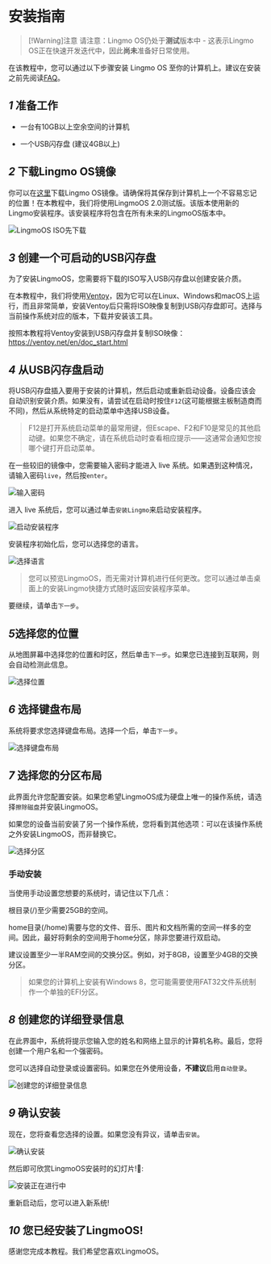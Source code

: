 # 安装指南

> [!Warning]注意
> 请注意：Lingmo OS仍处于**测试**版本中 - 这表示Lingmo OS正在快速开发迭代中，因此**尚未**准备好日常使用。

在该教程中，您可以通过以下步骤安装 Lingmo OS 至你的计算机上。建议在安装之前先阅读[FAQ](faq)。

## *1* 准备工作

- 一台有10GB以上空余空间的计算机

- 一个USB闪存盘 (建议4GB以上)

## *2* 下载Lingmo OS镜像

你可以在[这里](https://lingmo.org/download)下载Lingmo OS镜像。请确保将其保存到计算机上一个不容易忘记的位置！在本教程中，我们将使用LingmoOS 2.0测试版。该版本使用新的Lingmo安装程序。该安装程序将包含在所有未来的LingmoOS版本中。

![LingmoOS ISO先下载](../assets/installation-guide/1.webp)

## *3* 创建一个可启动的USB闪存盘

为了安装LingmoOS，您需要将下载的ISO写入USB闪存盘以创建安装介质。

在本教程中，我们将使用[Ventoy](https://ventoy.net)，因为它可以在Linux、Windows和macOS上运行，而且非常简单，安装Ventoy后只需将ISO映像复制到USB闪存盘即可。选择与当前操作系统对应的版本，下载并安装该工具。

按照本教程将Ventoy安装到USB闪存盘并复制ISO映像：<https://ventoy.net/en/doc_start.html>

## *4* 从USB闪存盘启动

将USB闪存盘插入要用于安装的计算机，然后启动或重新启动设备。设备应该会自动识别安装介质。如果没有，请尝试在启动时按住`F12`(这可能根据主板制造商而不同)，然后从系统特定的启动菜单中选择USB设备。

> F12是打开系统启动菜单的最常用键，但Escape、F2和F10是常见的其他启动键。如果您不确定，请在系统启动时查看相应提示——这通常会通知您按哪个键打开启动菜单。

在一些较旧的镜像中，您需要输入密码才能进入 live 系统。如果遇到这种情况，请输入密码`live`，然后按`enter`。

![输入密码](../assets/installation-guide/4.webp)

进入 live 系统后，您可以通过单击`安装Lingmo`来启动安装程序。

![启动安装程序](../assets/installation-guide/5.webp)

安装程序初始化后，您可以选择您的语言。

![选择语言](../assets/installation-guide/6.webp)

>您可以预览LingmoOS，而无需对计算机进行任何更改。您可以通过单击桌面上的安装Lingmo快捷方式随时返回安装程序菜单。

要继续，请单击`下一步`。

## *5*选择您的位置

从地图屏幕中选择您的位置和时区，然后单击`下一步`。如果您已连接到互联网，则会自动检测此信息。

![选择位置](../assets/installation-guide/7.webp)

## *6* 选择键盘布局

系统将要求您选择键盘布局。选择一个后，单击`下一步`。

![选择键盘布局](../assets/installation-guide/8.webp)

## *7* 选择您的分区布局

此界面允许您配置安装。如果您希望LingmoOS成为硬盘上唯一的操作系统，请选择`擦除磁盘`并安装LingmoOS。

如果您的设备当前安装了另一个操作系统，您将看到其他选项：可以在该操作系统之外安装LingmoOS，而非替换它。

![选择分区](../assets/installation-guide/9.webp)

### 手动安装

当使用手动设置您想要的系统时，请记住以下几点：

根目录(/)至少需要25GB的空间。

home目录(/home)需要与您的文件、音乐、图片和文档所需的空间一样多的空间。因此，最好将剩余的空间用于home分区，除非您要进行双启动。

建议设置至少一半RAM空间的交换分区。例如，对于8GB，设置至少4GB的交换分区。

>如果您的计算机上安装有Windows 8，您可能需要使用FAT32文件系统制作一个单独的EFI分区。

## *8* 创建您的详细登录信息

在此界面中，系统将提示您输入您的姓名和网络上显示的计算机名称。最后，您将创建一个用户名和一个强密码。

您可以选择自动登录或设置密码。如果您在外使用设备，**不建议**启用`自动登录`。

![创建您的详细登录信息](../assets/installation-guide/10.webp)

## *9* 确认安装

现在，您将查看您选择的设置。如果您没有异议，请单击`安装`。

![确认安装](../assets/installation-guide/11.webp)

然后即可欣赏LingmoOS安装时的幻灯片!🙂:

![安装正在进行中](../assets/installation-guide/12.webp)

重新启动后，您可以进入新系统!

## *10* 您已经安装了LingmoOS!

感谢您完成本教程。我们希望您喜欢LingmoOS。